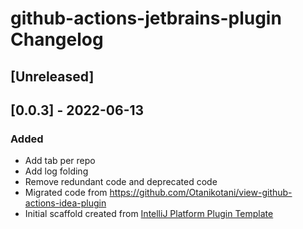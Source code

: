 <!-- Keep a Changelog guide -> https://keepachangelog.com -->

# github-actions-jetbrains-plugin Changelog
## [Unreleased]

## [0.0.3] - 2022-06-13
### Added
- Add tab per repo
- Add log folding
- Remove redundant code and deprecated code
- Migrated code from https://github.com/Otanikotani/view-github-actions-idea-plugin
- Initial scaffold created from [IntelliJ Platform Plugin Template](https://github.com/JetBrains/intellij-platform-plugin-template)

